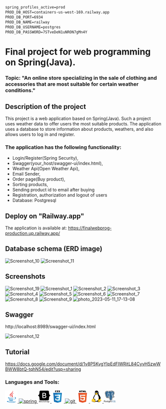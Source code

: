 ```properties
spring_profiles_active=prod
PROD_DB_HOST=containers-us-west-169.railway.app
PROD_DB_PORT=6934
PROD_DB_NAME=railway
PROD_DB_USERNAME=postgres
PROD_DB_PASSWORD=7STveDeN1uNRON7gMn4Y

```
# Final project for web programming on Spring(Java).

### **Topic**: "An online store specializing in the sale of clothing and accessories that are most suitable for certain weather conditions."

## Description of the project
This project is a web application based on Spring(Java). 
Such a project uses weather data to offer users the most suitable products.
The application uses a database to store information about products, weathers, and also allows users to log in and register.

### The application has the following functionality:
* Login/Register(Spring Security), 
* Swagger(your_host/swagger-ui/index.html),
* Weather Api(Open Weather Api), 
* Email Sender, 
* Order page(Buy product),
* Sorting products, 
* Sending product id to email after buying
* Registration, authorization and logout of users
* Database: Postgresql

## Deploy on "Railway.app"

The application is available at: https://finalwebprog-production.up.railway.app/

## Database schema (ERD image)
![Screenshot_10](https://github.com/Baizaknew/finalwebprog/assets/102854080/d1b8701b-ed3a-4d76-bb31-dfd94713d5a4)
![Screenshot_11](https://github.com/Baizaknew/finalwebprog/assets/102854080/8fc79ac4-fd54-4742-b61d-52904d939e85)

## Screenshots
![Screenshot_19](https://github.com/Baizaknew/finalwebprog/assets/102854080/3fff7b3c-c2de-4ed9-89af-bb5c299408fa)
![Screenshot_1](https://github.com/Baizaknew/finalwebprog/assets/102854080/5c56b2d0-c3aa-44c8-9cf6-9427f840b52d)
![Screenshot_2](https://github.com/Baizaknew/finalwebprog/assets/102854080/93639a65-139a-4d92-8cd1-90a6b7bf19cd)
![Screenshot_3](https://github.com/Baizaknew/finalwebprog/assets/102854080/235356a9-4f15-463c-9801-5c94a3625355)
![Screenshot_4](https://github.com/Baizaknew/finalwebprog/assets/102854080/bbc81ad6-78fd-4635-8e25-1a9d6fd4f57f)
![Screenshot_5](https://github.com/Baizaknew/finalwebprog/assets/102854080/64ce6711-ce76-4a95-a31d-f4f2669e3e49)
![Screenshot_6](https://github.com/Baizaknew/finalwebprog/assets/102854080/cf4d2589-77d5-494e-b9ae-5fcc0c07d1c6)
![Screenshot_7](https://github.com/Baizaknew/finalwebprog/assets/102854080/a38c9bec-c48a-4765-854d-93f6a1517c80)
![Screenshot_8](https://github.com/Baizaknew/finalwebprog/assets/102854080/11e917d6-0073-4f23-a68f-55eb514bfed2)
![Screenshot_9](https://github.com/Baizaknew/finalwebprog/assets/102854080/1a15f361-2466-4385-a80b-15f9170c5afe)
![photo_2023-05-11_17-13-08](https://github.com/Baizaknew/finalwebprog/assets/102854080/9ed625b6-a061-4838-b284-d72730d0fe8c)

## Swagger
http://localhost:8989/swagger-ui/index.html

![Screenshot_12](https://github.com/Baizaknew/finalwebprog/assets/102854080/7e61d59d-c04e-4b14-b6bf-f853eb93fa57)

## Tutorial
https://docs.google.com/document/d/1v8P5KvgYIpEdFlWRitL84CyvH5zwWBWW8btQ-tqhN54/edit?usp=sharing

<h3 align="left">Languages and Tools:</h3>
<p align="left"> <a href="https://www.java.com" target="_blank" rel="noreferrer"> <img src="https://raw.githubusercontent.com/devicons/devicon/master/icons/java/java-original.svg" alt="java" width="40" height="40"/> </a> <a href="https://spring.io/" target="_blank" rel="noreferrer"> <img src="https://www.vectorlogo.zone/logos/springio/springio-icon.svg" alt="spring" width="40" height="40"/> </a> </align="left"> <a href="https://getbootstrap.com" target="_blank" rel="noreferrer"> <img src="https://raw.githubusercontent.com/devicons/devicon/master/icons/bootstrap/bootstrap-plain-wordmark.svg" alt="bootstrap" width="40" height="40"/> </a> <a href="https://www.w3schools.com/css/" target="_blank" rel="noreferrer"> <img src="https://raw.githubusercontent.com/devicons/devicon/master/icons/css3/css3-original-wordmark.svg" alt="css3" width="40" height="40"/> </a> <a href="https://git-scm.com/" target="_blank" rel="noreferrer"> <img src="https://www.vectorlogo.zone/logos/git-scm/git-scm-icon.svg" alt="git" width="40" height="40"/> </a> <a href="https://www.w3.org/html/" target="_blank" rel="noreferrer"> <img src="https://raw.githubusercontent.com/devicons/devicon/master/icons/html5/html5-original-wordmark.svg" alt="html5" width="40" height="40"/> </a> <a href="https://www.linux.org/" target="_blank" rel="noreferrer"> <img src="https://raw.githubusercontent.com/devicons/devicon/master/icons/linux/linux-original.svg" alt="linux" width="40" height="40"/> </a> <a href="https://www.postgresql.org" target="_blank" rel="noreferrer"> <img src="https://raw.githubusercontent.com/devicons/devicon/master/icons/postgresql/postgresql-original-wordmark.svg" alt="postgresql" width="40" height="40"/> </a> </p>
